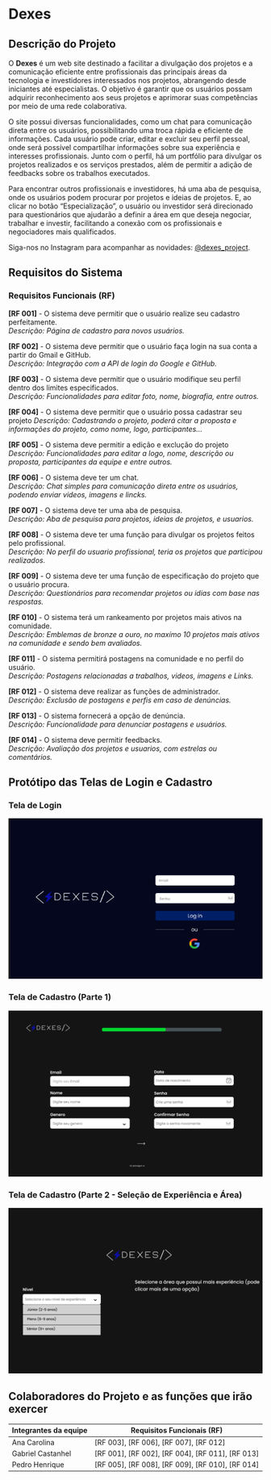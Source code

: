 # Dexes

## Descrição do Projeto

O **Dexes** é um web site destinado a facilitar a divulgação dos projetos e a comunicação eficiente entre profissionais das principais áreas da tecnologia e investidores interessados nos projetos, abrangendo desde iniciantes até especialistas. O objetivo é garantir que os usuários possam adquirir reconhecimento aos seus projetos e aprimorar suas competências por meio de uma rede colaborativa.

O site possui diversas funcionalidades, como um chat para comunicação direta entre os usuários, possibilitando uma troca rápida e eficiente de informações. Cada usuário pode criar, editar e excluir seu perfil pessoal, onde será possível compartilhar informações sobre sua experiência e interesses profissionais. Junto com o perfil, há um portfólio para divulgar os projetos realizados e os serviços prestados, além de permitir a adição de feedbacks sobre os trabalhos executados.

Para encontrar outros profissionais e investidores, há uma aba de pesquisa, onde os usuários podem procurar por projetos e ideias de projetos. E, ao clicar no botão “Especialização”, o usuário ou investidor será direcionado para questionários que ajudarão a definir a área em que deseja negociar, trabalhar e investir, facilitando a conexão com os profissionais e negociadores mais qualificados.

Siga-nos no Instagram para acompanhar as novidades: [@dexes_project](https://www.instagram.com/dexes_project?igsh=MXg1NzM1cG9icDRwMA==).

## Requisitos do Sistema

### Requisitos Funcionais (RF)

 **[RF 001]** - O sistema deve permitir que o usuário realize seu cadastro perfeitamente.  
  *Descrição: Página de cadastro para novos usuários.*

 **[RF 002]** - O sistema deve permitir que o usuário faça login na sua conta a partir do Gmail e GitHub.  
  *Descrição: Integração com a API de login do Google e GitHub.*

 **[RF 003]** - O sistema deve permitir que o usuário modifique seu perfil dentro dos limites especificados.  
  *Descrição: Funcionalidades para editar foto, nome, biografia, entre outros.*

  **[RF 004]** - O sistema deve permitir que o usuário possa cadastrar seu projeto
   *Descrição: Cadastrando o projeto, poderá citar a proposta e informações do projeto, como nome, logo, participantes...*
   
  **[RF 005]** - O sistema deve permitir a edição  e exclução do projeto
   *Descrição: Funcionalidades para editar a logo, nome, descrição ou proposta, participantes da equipe e entre outros.*
   
  **[RF 006]** - O sistema deve ter um chat.  
  *Descrição: Chat simples para comunicação direta entre os usuários, podendo enviar videos, imagens e lincks.*

  **[RF 007]** - O sistema deve ter uma aba de pesquisa.  
  *Descrição: Aba de pesquisa para projetos, ideias de projetos, e usuarios.*

 **[RF 008]** - O sistema deve ter uma função para divulgar os projetos feitos pelo profissional.  
  *Descrição: No perfil do usuario profissional, teria os projetos que participou realizados.*

 **[RF 009]** - O sistema deve ter uma função de especificação do projeto que o usuário procura.  
  *Descrição: Questionários para recomendar projetos ou idias com base nas respostas.*

 **[RF 010]** - O sistema terá um rankeamento por projetos mais ativos na comunidade.  
  *Descrição: Emblemas de bronze a ouro, no maxímo 10 projetos mais ativos na comunidade e sendo bem avaliados.*

  **[RF 011]** - O sistema permitirá postagens na comunidade e no perfil do usuário.  
  *Descrição: Postagens relacionadas a trabalhos, videos, imagens e Links.*

 **[RF 012]** - O sistema deve realizar as funções de administrador.  
  *Descrição: Exclusão de postagens e perfis em caso de denúncias.*

 **[RF 013]** - O sistema fornecerá a opção de denúncia.  
  *Descrição: Funcionalidade para denunciar postagens e usuários.*

 **[RF 014]** - O sistema deve permitir feedbacks.  
  *Descrição: Avaliação dos projetos e usuarios, com estrelas ou comentários.*

## Protótipo das Telas de Login e Cadastro

### Tela de Login
![Login](./3-fase-sa/public/img/Login.png)

### Tela de Cadastro (Parte 1)
![Cadastro](./3-fase-sa/public/img/cadastro1.png)

### Tela de Cadastro (Parte 2 - Seleção de Experiência e Área)
![Cadastro 2](./3-fase-sa/public/img/cadastro2.png)

## Colaboradores do Projeto e as funções que irão exercer

| Integrantes da equipe | Requisitos Funcionais (RF)                        |
|-----------------------|---------------------------------------------------|
| Ana Carolina          | [RF 003], [RF 006], [RF 007], [RF 012]            |
| Gabriel Castanhel     | [RF 001], [RF 002], [RF 004], [RF 011], [RF 013]  |
| Pedro Henrique        | [RF 005], [RF 008], [RF 009], [RF 010], [RF 014]  |
